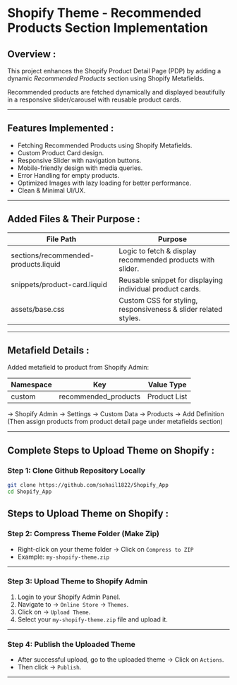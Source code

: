 # Shopify Theme - Recommended Products Section Implementation

## Overview :
This project enhances the Shopify Product Detail Page (PDP) by adding a dynamic *Recommended Products* section using Shopify Metafields.

Recommended products are fetched dynamically and displayed beautifully in a responsive slider/carousel with reusable product cards.

---

## Features Implemented :

- Fetching Recommended Products using Shopify Metafields.
- Custom Product Card design.
- Responsive Slider with navigation buttons.
- Mobile-friendly design with media queries.
- Error Handling for empty products.
- Optimized Images with lazy loading for better performance.
- Clean & Minimal UI/UX.

---

## Added Files & Their Purpose :

| File Path | Purpose |
|-----------|---------|
| sections/recommended-products.liquid | Logic to fetch & display recommended products with slider. |
| snippets/product-card.liquid | Reusable snippet for displaying individual product cards. |
| assets/base.css | Custom CSS for styling, responsiveness & slider related styles. |

---

## Metafield Details :

Added metafield to product from Shopify Admin:

| Namespace | Key                  | Value Type |
|-----------|-----                 |------------|
| custom    | recommended_products | Product List |

→ Shopify Admin → Settings → Custom Data → Products → Add Definition  
(Then assign products from product detail page under metafields section)

---

## Complete Steps to Upload Theme on Shopify :

### Step 1: Clone Github Repository Locally

```bash
git clone https://github.com/sohail1822/Shopify_App
cd Shopify_App
```

## Steps to Upload Theme on Shopify :

### Step 2: Compress Theme Folder (Make Zip)

- Right-click on your theme folder → Click on `Compress to ZIP`  
- Example: `my-shopify-theme.zip`

---

### Step 3: Upload Theme to Shopify Admin

1. Login to your Shopify Admin Panel.
2. Navigate to → `Online Store` → `Themes`.
3. Click on → `Upload Theme`.
4. Select your `my-shopify-theme.zip` file and upload it.

---

### Step 4: Publish the Uploaded Theme

- After successful upload, go to the uploaded theme → Click on `Actions`.
- Then click → `Publish`.

---

